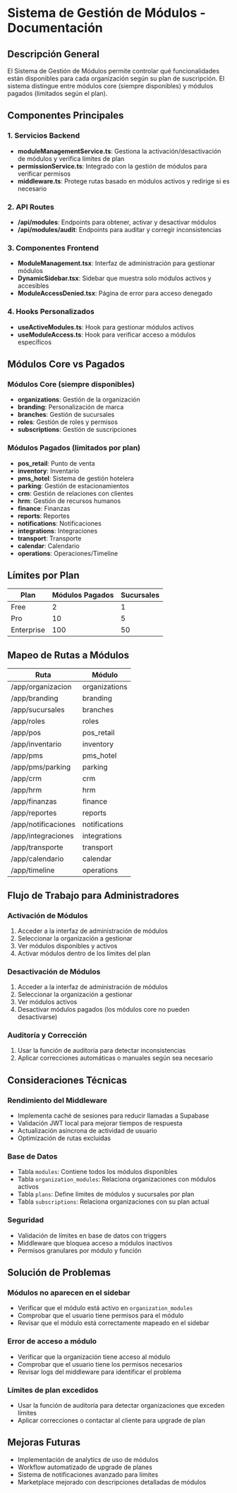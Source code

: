 # Sistema de Gestión de Módulos - Documentación

## Descripción General

El Sistema de Gestión de Módulos permite controlar qué funcionalidades están disponibles para cada organización según su plan de suscripción. El sistema distingue entre módulos core (siempre disponibles) y módulos pagados (limitados según el plan).

## Componentes Principales

### 1. Servicios Backend

- **moduleManagementService.ts**: Gestiona la activación/desactivación de módulos y verifica límites de plan
- **permissionService.ts**: Integrado con la gestión de módulos para verificar permisos
- **middleware.ts**: Protege rutas basado en módulos activos y redirige si es necesario

### 2. API Routes

- **/api/modules**: Endpoints para obtener, activar y desactivar módulos
- **/api/modules/audit**: Endpoints para auditar y corregir inconsistencias

### 3. Componentes Frontend

- **ModuleManagement.tsx**: Interfaz de administración para gestionar módulos
- **DynamicSidebar.tsx**: Sidebar que muestra solo módulos activos y accesibles
- **ModuleAccessDenied.tsx**: Página de error para acceso denegado

### 4. Hooks Personalizados

- **useActiveModules.ts**: Hook para gestionar módulos activos
- **useModuleAccess.ts**: Hook para verificar acceso a módulos específicos

## Módulos Core vs Pagados

### Módulos Core (siempre disponibles)
- **organizations**: Gestión de la organización
- **branding**: Personalización de marca
- **branches**: Gestión de sucursales
- **roles**: Gestión de roles y permisos
- **subscriptions**: Gestión de suscripciones

### Módulos Pagados (limitados por plan)
- **pos_retail**: Punto de venta
- **inventory**: Inventario
- **pms_hotel**: Sistema de gestión hotelera
- **parking**: Gestión de estacionamientos
- **crm**: Gestión de relaciones con clientes
- **hrm**: Gestión de recursos humanos
- **finance**: Finanzas
- **reports**: Reportes
- **notifications**: Notificaciones
- **integrations**: Integraciones
- **transport**: Transporte
- **calendar**: Calendario
- **operations**: Operaciones/Timeline

## Límites por Plan

| Plan | Módulos Pagados | Sucursales |
|------|----------------|------------|
| Free | 2 | 1 |
| Pro | 10 | 5 |
| Enterprise | 100 | 50 |

## Mapeo de Rutas a Módulos

| Ruta | Módulo |
|------|--------|
| /app/organizacion | organizations |
| /app/branding | branding |
| /app/sucursales | branches |
| /app/roles | roles |
| /app/pos | pos_retail |
| /app/inventario | inventory |
| /app/pms | pms_hotel |
| /app/pms/parking | parking |
| /app/crm | crm |
| /app/hrm | hrm |
| /app/finanzas | finance |
| /app/reportes | reports |
| /app/notificaciones | notifications |
| /app/integraciones | integrations |
| /app/transporte | transport |
| /app/calendario | calendar |
| /app/timeline | operations |

## Flujo de Trabajo para Administradores

### Activación de Módulos
1. Acceder a la interfaz de administración de módulos
2. Seleccionar la organización a gestionar
3. Ver módulos disponibles y activos
4. Activar módulos dentro de los límites del plan

### Desactivación de Módulos
1. Acceder a la interfaz de administración de módulos
2. Seleccionar la organización a gestionar
3. Ver módulos activos
4. Desactivar módulos pagados (los módulos core no pueden desactivarse)

### Auditoría y Corrección
1. Usar la función de auditoría para detectar inconsistencias
2. Aplicar correcciones automáticas o manuales según sea necesario

## Consideraciones Técnicas

### Rendimiento del Middleware
- Implementa caché de sesiones para reducir llamadas a Supabase
- Validación JWT local para mejorar tiempos de respuesta
- Actualización asíncrona de actividad de usuario
- Optimización de rutas excluidas

### Base de Datos
- Tabla `modules`: Contiene todos los módulos disponibles
- Tabla `organization_modules`: Relaciona organizaciones con módulos activos
- Tabla `plans`: Define límites de módulos y sucursales por plan
- Tabla `subscriptions`: Relaciona organizaciones con su plan actual

### Seguridad
- Validación de límites en base de datos con triggers
- Middleware que bloquea acceso a módulos inactivos
- Permisos granulares por módulo y función

## Solución de Problemas

### Módulos no aparecen en el sidebar
- Verificar que el módulo está activo en `organization_modules`
- Comprobar que el usuario tiene permisos para el módulo
- Revisar que el módulo está correctamente mapeado en el sidebar

### Error de acceso a módulo
- Verificar que la organización tiene acceso al módulo
- Comprobar que el usuario tiene los permisos necesarios
- Revisar logs del middleware para identificar el problema

### Límites de plan excedidos
- Usar la función de auditoría para detectar organizaciones que exceden límites
- Aplicar correcciones o contactar al cliente para upgrade de plan

## Mejoras Futuras

- Implementación de analytics de uso de módulos
- Workflow automatizado de upgrade de planes
- Sistema de notificaciones avanzado para límites
- Marketplace mejorado con descripciones detalladas de módulos
